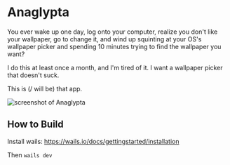 # Anaglypta

You ever wake up one day, log onto your computer, realize you don't like your wallpaper,
go to change it, and wind up squinting at your OS's wallpaper picker and spending 10 minutes
trying to find the wallpaper you want?

I do this at least once a month, and I'm tired of it. I want a wallpaper picker that doesn't suck.

This is (/ will be) that app.

![screenshot of Anaglypta](_assets/screenshot.png)

## How to Build

Install wails: https://wails.io/docs/gettingstarted/installation

Then `wails dev`
